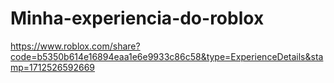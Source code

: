 # Minha-experiencia-do-roblox

https://www.roblox.com/share?code=b5350b614e16894eaa1e6e9933c86c58&type=ExperienceDetails&stamp=1712526592669
